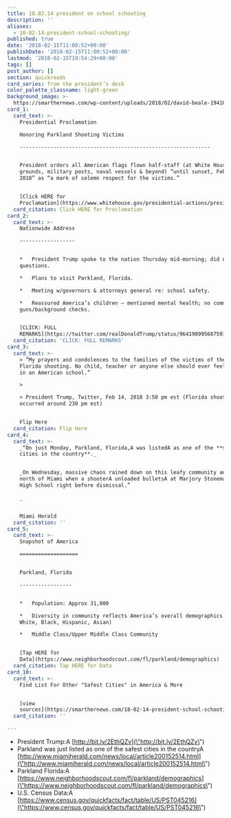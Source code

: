 ```yaml
---
title: 18.02.14 president on school schooting
description: ''
aliases:
  - 18-02-14-president-school-schooting/
published: true
date: '2018-02-15T11:00:52+00:00'
publishDate: '2018-02-15T11:00:52+00:00'
lastmod: '2018-02-15T19:54:29+00:00'
tags: []
post_author: []
section: quickreads
card_series: from the president’s desk
color_palette_classname: light-green
background_image: >-
  https://smarthernews.com/wp-content/uploads/2018/02/david-beale-194104-360x360.jpg
card_1:
  card_text: >-
    Presidential Proclamation  

    Honoring Parkland Shooting Victims

    --------------------------------------------------------------


    President orders all American flags flown half-staff (at White House, public
    grounds, military posts, naval vessels & beyond) “until sunset, February 19,
    2018” as “a mark of solemn respect for the victims.”


    [Click HERE for
    Proclamation](https://www.whitehouse.gov/presidential-actions/presidential-proclamation-honoring-victims-tragedy-parkland-florida/)
  card_citation: Click HERE for Proclamation
card_2:
  card_text: >-
    Nationwide Address

    ------------------


    *   President Trump spoke to the nation Thursday mid-morning; did not take
    questions.

    *   Plans to visit Parkland, Florida.

    *   Meeting w/governors & attorneys general re: school safety.

    *   Reassured America’s children – mentioned mental health; no comment on
    guns/background checks.


    [CLICK: FULL
    REMARKS](https://twitter.com/realDonaldTrump/status/964190995687591936)
  card_citation: 'CLICK: FULL REMARKS'
card_3:
  card_text: >-
    > “My prayers and condolences to the families of the victims of the terrible
    Florida shooting. No child, teacher or anyone else should ever feel unsafe
    in an American school.”

    > 

    > President Trump, Twitter, Feb 14, 2018 3:50 pm est (Florida shooting
    occurred around 230 pm est)


    Flip Here
  card_citation: Flip Here
card_4:
  card_text: >-
    _“On just Monday, Parkland, Florida,A was listedA as one of the **safest
    cities in the country**._


    _On Wednesday, massive chaos rained down on this leafy community an hour
    north of Miami when a shooterA unloaded bulletsA at Marjory Stoneman Douglas
    High School right before dismissal.”  

    _


    Miami Herald
  card_citation: ''
card_5:
  card_text: >-
    Snapshot of America

    ===================


    Parkland, Florida

    -----------------


    *   Population: Approx 31,000

    *   Diversity in community reflects America’s overall demographics (majority
    White, Black, Hispanic, Asian)

    *   Middle Class/Upper Middle Class Community


    [Tap HERE for
    Data](https://www.neighborhoodscout.com/fl/parkland/demographics)
  card_citation: Tap HERE for Data
card_10:
  card_text: >-
    Find List For Other "Safest Cities" in America & More


    [view
    sources](https://smarthernews.com/18-02-14-president-school-schooting/)
  card_citation: ''

---
```

*   President Trump:A [http://bit.ly/2EthQZv](\"http://bit.ly/2EthQZv\")
*   Parkland was just listed as one of the safest cities in the countryA [http://www.miamiherald.com/news/local/article200152514.html](\"http://www.miamiherald.com/news/local/article200152514.html\")
*   Parkland Florida:A [https://www.neighborhoodscout.com/fl/parkland/demographics](\"https://www.neighborhoodscout.com/fl/parkland/demographics\")
*   U.S. Census Data:A [https://www.census.gov/quickfacts/fact/table/US/PST045216](\"https://www.census.gov/quickfacts/fact/table/US/PST045216\")
